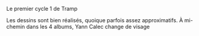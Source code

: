 Le premier cycle 1 de Tramp 

Les dessins sont bien réalisés, quoique parfois assez approximatifs. À mi-chemin dans les 4 albums, Yann Calec change de visage